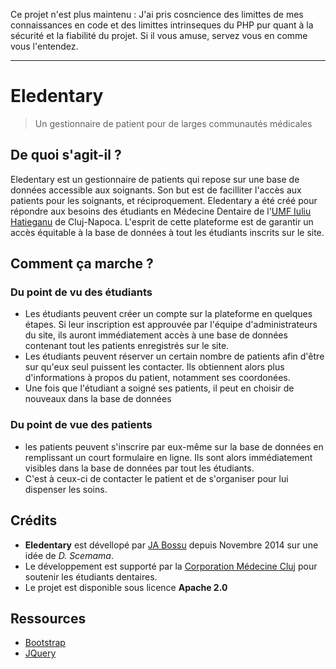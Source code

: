 Ce projet n'est plus maintenu : J'ai pris cosncience des limittes de mes connaissances en code et des limittes intrinseques du PHP pur quant à la sécurité et la fiabilité du projet.
Si il vous amuse, servez vous en comme vous l'entendez.
***
# Eledentary
> Un gestionnaire de patient pour de larges communautés médicales

## De quoi s'agit-il ?

Eledentary est un gestionnaire de patients qui repose sur une base de données accessible aux soignants. Son but est de facilliter l'accès aux patients pour les soignants, et réciproquement.
Eledentary a été créé pour répondre aux besoins des étudiants en Médecine Dentaire de l'[UMF Iuliu Hatieganu](http://umfcluj.ro) de Cluj-Napoca. L'esprit de cette plateforme est de garantir un accès équitable à la base de données à tout les étudiants inscrits sur le site.

## Comment ça marche ?
### Du point de vu des étudiants
- Les étudiants peuvent créer un compte sur la plateforme en quelques étapes. Si leur inscription est approuvée par l'équipe d'administrateurs du site, ils auront immédiatement accès à une base de données contenant tout les patients enregistrés sur le site.
- Les étudiants peuvent réserver un certain nombre de patients afin d'être sur qu'eux seul puissent les contacter. Ils obtiennent alors plus d'informations à propos du patient, notamment ses coordonées.
- Une fois que l'étudiant a soigné ses patients, il peut en choisir de nouveaux dans la base de données

### Du point de vue des patients
- les patients peuvent s'inscrire par eux-même sur la base de données en remplissant un court formulaire en ligne. Ils sont alors immédiatement visibles dans la base de données par tout les étudiants.
- C'est à ceux-ci de contacter le patient et de s'organiser pour lui dispenser les soins.

## Crédits
- **Eledentary** est dévellopé par [JA Bossu](mailto:ja.bossu@cmcluj.fr) depuis Novembre 2014 sur une idée de *D. Scemama*.
- Le développement est supporté par la [Corporation Médecine Cluj](http://cmcluj.fr) pour soutenir les étudiants dentaires.
- Le projet est disponible sous licence **Apache 2.0**

## Ressources
- [Bootstrap](http://getbootstrap.com/)
- [JQuery](https://jquery.com/)
